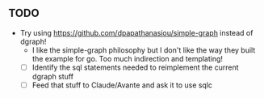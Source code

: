 ## TODO

- Try using https://github.com/dpapathanasiou/simple-graph instead of dgraph!
  - I like the simple-graph philosophy but I don't like the way they built the example for go. Too much indirection and templating!
  - [ ] Identify the sql statements needed to reimplement the current dgraph stuff
  - [ ] Feed that stuff to Claude/Avante and ask it to use sqlc
